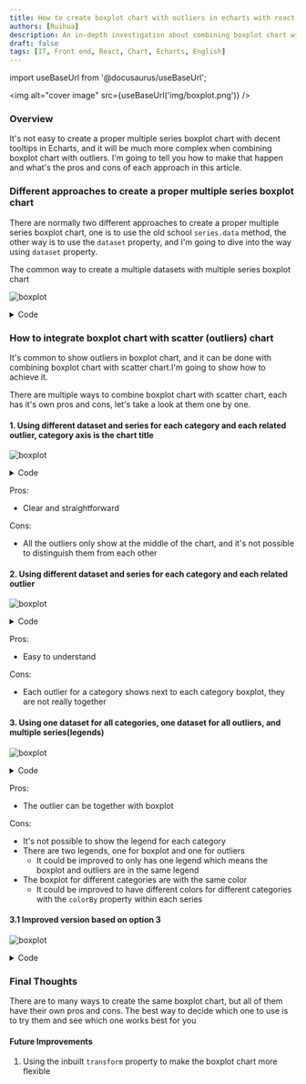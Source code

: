 ```yaml
---
title: How to create boxplot chart with outliers in echarts with react
authors: [Ruihua]
description: An in-depth investigation about combining boxplot chart with scatter chart as outliers in echarts with multiple approaches.
draft: false
tags: [IT, Front end, React, Chart, Echarts, English]
---
```


import useBaseUrl from '@docusaurus/useBaseUrl';

<img alt="cover image" src={useBaseUrl('img/boxplot.png')} />

### Overview

It's not easy to create a proper multiple series boxplot chart with decent tooltips in Echarts, and it will be much more complex when combining boxplot chart with outliers. I'm going to tell you how to make that happen and what's the pros and cons of each approach in this article.

<!--truncate-->

### Different approaches to create a proper multiple series boxplot chart

There are normally two different approaches to create a proper multiple series boxplot chart, one is to use the old school `series.data` method, the other way is to use the `dataset` property, and I'm going to dive into the way using `dataset` property.



The common way to create a multiple datasets with multiple series boxplot chart

![boxplot](/img/boxplot-without-outlier.png)


<details >
<summary>Code</summary>

```
option = {
  legend:{},
  dataset: [
    {
      dimensions:["name", "min", "Q1", "median", "Q3", "max"],
      source: [
          ["A", 740, 850, 900, 1070, 1130 ],
          ["B", 620, 860,  880, 910, 970, ],
      ]
    },
     {
      dimensions:["name", "min", "Q1", "median", "Q3", "max"],
      source: [
        ["A", 520, 760,  780, 810, 870],
        ["B", 250, 300, 340, 450, 540 ],
      ]
    },
  ],
  tooltip: {
    trigger: 'item',
  },
  xAxis: {
    type: 'category',
  },
  yAxis: {
    type: 'value',
  },
  series: [
    {
      name: 'Category 1',
      type: 'boxplot',
      datasetIndex: 0,
      encode:{
        x: "name",
        y:["min", "Q1", "median", "Q3", "max"],
        tooltip:["min", "Q1", "median", "Q3", "max"],
      }
    },
    {    
      name: 'Category 2',
      type: 'boxplot',
      datasetIndex: 1,
      encode:{
        x: "name",
        y:["min", "Q1", "median", "Q3", "max"],
        tooltip:["min", "Q1", "median", "Q3", "max"],
      }
    },
  ]
};
```
</details>


### How to integrate boxplot chart with scatter (outliers) chart
It's common to show outliers in boxplot chart, and it can be done with combining boxplot chart with scatter chart.I'm going to show how to achieve it.

There are multiple ways to combine boxplot chart with scatter chart, each has it's own pros and cons, let's take a look at them one by one.

#### 1. Using different dataset and series for each category and each related outlier, category axis is the chart title

![boxplot](/img/boxplot-outlier-1.png)

<details >
<summary>Code</summary>

```
option = {
  legend:{},
  dataset: [
    {
      dimensions:["name", "min", "Q1", "median", "Q3", "max"],
      source: [
        ["Category Name", 740, 850, 900, 1070, 1130 ],
      ]
    },
     {
      dimensions:["name", "min", "Q1", "median", "Q3", "max"],
      source: [
        ["Category Name", 620, 860,  880, 910, 970, ],
      ]
    },
     {
      dimensions:["name", "min", "Q1", "median", "Q3", "max"],
      source: [
        ["Category Name", 250, 270, 340, 450, 540],
      ]
    },
    {
      source: [
        ["Category Name", 540],
        ["Category Name", 1530 ]
      ]
    },
     {
      source: [
        ["Category Name", 520], 
        ["Category Name",1270 ],
      ]
    },
     {
      source: [
        ["Category Name", 150],
      ]
    }
  ],
  tooltip: {
    trigger: 'item',
  },
  xAxis: {
    type: 'category',
  },
  yAxis: {
    type: 'value',
  },
  series: [
    {
      name: 'A',
      type: 'boxplot',
      datasetIndex: 0,
      encode:{
        x: "name",
        y:["min", "Q1", "median", "Q3", "max"],
        tooltip:["min", "Q1", "median", "Q3", "max"],
      }
    },
     {
      name: 'B',
      type: 'boxplot',
      datasetIndex: 1,
      encode:{
        x: "name",
        y:["min", "Q1", "median", "Q3", "max"],
        tooltip:["min", "Q1", "median", "Q3", "max"],
      }
    },
     {
      name: 'C',
      type: 'boxplot',
      datasetIndex: 2,
      encode:{
        x: "name",
        y:["min", "Q1", "median", "Q3", "max"],
        tooltip:["min", "Q1", "median", "Q3", "max"],
      }
    },
     {
      name: 'A',
      type: 'scatter',
      datasetIndex: 3
    },
    {
      name: 'B',
      type: 'scatter',
      datasetIndex: 4
    },
    {
      name: 'C',
      type: 'scatter',
      datasetIndex: 5
    }
  ]
};
```
</details>


Pros:
- Clear and straightforward

Cons:
- All the outliers only show at the middle of the chart, and it's not possible to distinguish them from each other


#### 2. Using different dataset and series for each category and each related outlier

![boxplot](/img/boxplot-outlier-2.png)

<details>
<summary>Code</summary>

```
option = {
  legend:{},
  dataset: [
    {
      dimensions:["name", "min", "Q1", "median", "Q3", "max"],
      source: [
        ["A", 740, 850, 900, 1070, 1130 ],
      ]
    },
     {
      dimensions:["name", "min", "Q1", "median", "Q3", "max"],
      source: [
        ["B", 620, 860,  880, 910, 970, ],
      ]
    },
     {
      dimensions:["name", "min", "Q1", "median", "Q3", "max"],
      source: [
        ["C", 250, 270, 340, 450, 540],
      ]
    },
    {
      source: [
        ["A", 540],
        ["A", 1530 ]
      ]
    },
     {
      source: [
        ["B", 520], 
        ["B",1270 ],
      ]
    },
     {
      source: [
        ["C", 150],
      ]
    }
  ],
  tooltip: {
    trigger: 'item',
  },
  xAxis: {
    type: 'category',
  },
  yAxis: {
    type: 'value',
  },
  series: [
    {
      name: 'A',
      type: 'boxplot',
      datasetIndex: 0,
      encode:{
        x: "name",
        y:["min", "Q1", "median", "Q3", "max"],
        tooltip:["min", "Q1", "median", "Q3", "max"],
      }
    },
     {
      name: 'B',
      type: 'boxplot',
      datasetIndex: 1,
      encode:{
        x: "name",
        y:["min", "Q1", "median", "Q3", "max"],
        tooltip:["min", "Q1", "median", "Q3", "max"],
      }
    },
     {
      name: 'C',
      type: 'boxplot',
      datasetIndex: 2,
      encode:{
        x: "name",
        y:["min", "Q1", "median", "Q3", "max"],
        tooltip:["min", "Q1", "median", "Q3", "max"],
      }
    },
     {
      name: 'A',
      type: 'scatter',
      datasetIndex: 3
    },
    {
      name: 'B',
      type: 'scatter',
      datasetIndex: 4
    },
    {
      name: 'C',
      type: 'scatter',
      datasetIndex: 5
    }
  ]
};
```



</details>



Pros:
- Easy to understand

Cons:
- Each outlier for a category shows next to each category boxplot, they are not really together



#### 3. Using one dataset for all categories, one dataset for all outliers, and multiple series(legends)

![boxplot](/img/boxplot-outlier-3.png)

<details>
<summary>Code</summary>


```
option = {
  legend:{},
  dataset: [
    {
      dimensions:["name", "min", "Q1", "median", "Q3", "max"],
      source: [
        ["A", 740, 850, 900, 1070, 1130 ],
        ["B", 620, 860,  880, 910, 970, ],
        ["C", 250, 270, 340, 450, 540],
      ]
    },
    {
      source: [
        ["A", 540],
        ["A", 1530 ],
        ["B", 520], 
        ["B",1270 ],
        ["C", 150],
      ]
    }
  ],
  tooltip: {
    trigger: 'item',
  },
  xAxis: {
    type: 'category',
  },
  yAxis: {
    type: 'value',
  },
  series: [
    {
      name: 'Boxplot',
      type: 'boxplot',
      datasetIndex: 0,
      encode:{
        x: "name",
        y:["min", "Q1", "median", "Q3", "max"],
        tooltip:["min", "Q1", "median", "Q3", "max"],
      },
    },
     {
      name: 'Outlier',
      type: 'scatter',
      datasetIndex: 1,
    }
  ]
};
```
</details>

Pros:
- The outlier can be together with boxplot

Cons:
- It's not possible to show the legend for each category
- There are two legends, one for boxplot and one for outliers
  - It could be improved to only has one legend which means the boxplot and outliers are in the same legend
- The boxplot for different categories are with the same color
  - It could be improved to have different colors for different categories with the `colorBy` property within each series



#### 3.1 Improved version based on option 3

![boxplot](/img/boxplot-outlier-3-1.png)


<details>
<summary>Code</summary>


```
option = {
  legend:{},
  dataset: [
    {
      dimensions:["name", "min", "Q1", "median", "Q3", "max"],
      source: [
        ["A", 740, 850, 900, 1070, 1130 ],
        ["B", 620, 860,  880, 910, 970, ],
        ["C", 250, 270, 340, 450, 540],
      ]
    },
    {
      source: [
        ["A", 540],
        ["A", 1530 ],
        ["B", 520], 
        ["B",1270 ],
        ["C", 150],
      ]
    }
  ],
  tooltip: {
    trigger: 'item',
  },
  xAxis: {
    type: 'category',
  },
  yAxis: {
    type: 'value',
  },
  series: [
    {
      name: 'Boxplot',
      type: 'boxplot',
      datasetIndex: 0,
      encode:{
        x: "name",
        y:["min", "Q1", "median", "Q3", "max"],
        tooltip:["min", "Q1", "median", "Q3", "max"],
      },
      colorBy:"data",
    },
     {
      name: 'Boxplot',
      type: 'scatter',
      datasetIndex: 1,
      colorBy:"data",
    }
  ]
};
```
</details>


### Final Thoughts

There are to many ways to create the same boxplot chart, but all of them have their own pros and cons. The best way to decide which one to use is to try them and see which one works best for you


#### Future Improvements
1. Using the inbuilt `transform` property to make the boxplot chart more flexible